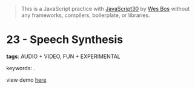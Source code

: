 > This is a JavaScript practice with [JavaScript30](https://javascript30.com/) by [Wes Bos](https://github.com/wesbos) without any frameworks, compilers, boilerplate, or libraries.

# 23 - Speech Synthesis
**tags**: AUDIO + VIDEO, FUN + EXPERIMENTAL

keywords: .

view demo [here](https://gnovo.github.io/JS30/23-Speech_Synthesis/index.html)